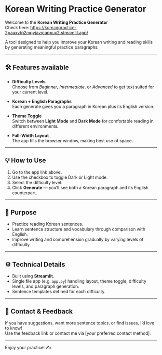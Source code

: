 # Korean Writing Practice Generator

Welcome to the **Korean Writing Practice Generator**  
Check here: https://koreanpractice-2pauxvtq2mqyjavrcappux2.streamlit.app/

A tool designed to help you improve your Korean writing and reading skills by generating meaningful practice paragraphs.

---

## 🛠 Features available

- **Difficulty Levels**  
  Choose from *Beginner*, *Intermediate*, or *Advanced* to get text suited for your current level.

- **Korean + English Paragraphs**  
  Each generate gives you a paragraph in Korean plus its English version.

- **Theme Toggle**  
  Switch between **Light Mode** and **Dark Mode** for comfortable reading in different environments.

- **Full-Width Layout**  
  The app fills the browser window, making best use of space.

---

## 💡 How to Use

1. Go to the app link above.  
2. Use the checkbox to toggle Dark or Light mode.  
3. Select the difficulty level.  
4. Click **Generate** — you’ll see both a Korean paragraph and its English counterpart.  

---

## 🎯 Purpose

- Practice reading Korean sentences.  
- Learn sentence structure and vocabulary through comparison with English.  
- Improve writing and comprehension gradually by varying levels of difficulty.

---

## ⚙️ Technical Details

- Built using **Streamlit**.  
- Single file app (e.g. `app.py`) handling layout, theme toggle, difficulty levels, and paragraph generation.  
- Sentence templates defined for each difficulty.  

---

## 🔖 Contact & Feedback

If you have suggestions, want more sentence topics, or find issues, I’d love to know!  
Use the feedback link or contact me via [your preferred contact method].

---

Enjoy your practice! ✍️  
